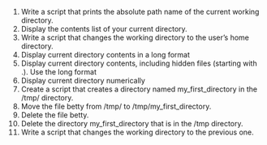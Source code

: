 1. Write a script that prints the absolute path name of the current working directory.
2. Display the contents list of your current directory.
3. Write a script that changes the working directory to the user’s home directory.
4. Display current directory contents in a long format
5. Display current directory contents, including hidden files (starting with .). Use the long format
6. Display current directory numerically
7. Create a script that creates a directory named my_first_directory in the /tmp/ directory.
8. Move the file betty from /tmp/ to /tmp/my_first_directory.
8. Delete the file betty.
10. Delete the directory my_first_directory that is in the /tmp directory.
10. Write a script that changes the working directory to the previous one.
